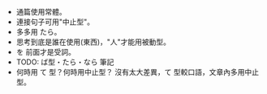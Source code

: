 * 通篇使用常體。
* 連接句子可用"中止型"。
* 多多用 たら。
* 思考到底是誰在使用(東西)，"人"才能用被動型。
* を 前面才是受詞。
* TODO: ば型・たら・なら 筆記
* 何時用 て 型？何時用中止型？ 沒有太大差異，て 型較口語，文章內多用中止型。